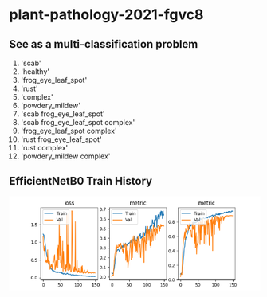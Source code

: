 # plant-pathology-2021-fgvc8
## See as a multi-classification problem
1. 'scab'
2. 'healthy'
3. 'frog_eye_leaf_spot'
4. 'rust'
5. 'complex'
6. 'powdery_mildew'
7. 'scab frog_eye_leaf_spot'
8. 'scab frog_eye_leaf_spot complex'
9. 'frog_eye_leaf_spot complex'
10. 'rust frog_eye_leaf_spot'
11. 'rust complex'
12. 'powdery_mildew complex'
## EfficientNetB0 Train History 
![history](https://github.com/RainYQ/plant-pathology-2021-fgvc8/raw/main/history_sample.png)
